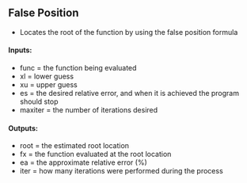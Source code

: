 ## False Position 
* Locates the root of the function by using the false position formula

#### Inputs:
* func = the function being evaluated
* xl = lower guess 
* xu = upper guess
* es = the desired relative error, and when it is achieved the program should stop 
* maxiter = the number of iterations desired 
#### Outputs:
* root = the estimated root location
* fx = the function evaluated at the root location
* ea = the approximate relative error (%)
* iter = how many iterations were performed during the process

